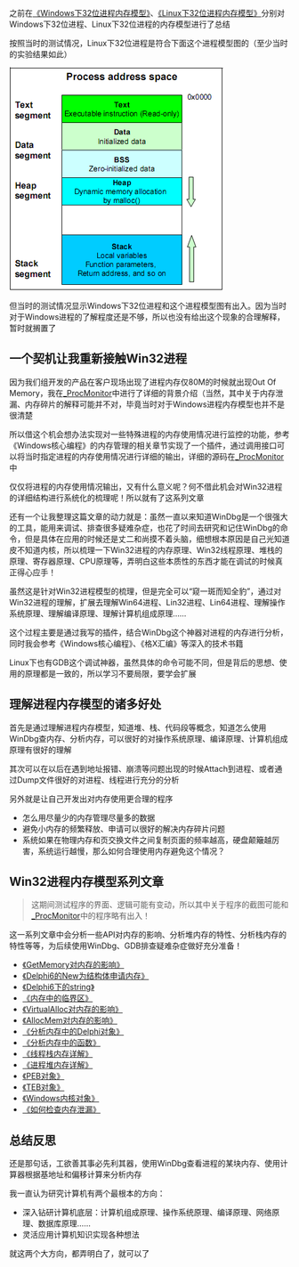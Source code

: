 之前在[《Windows下32位进程内存模型》](http://www.xumenger.com/01-windows-process-memory-20170101/)、[《Linux下32位进程内存模型》](http://www.xumenger.com/02-linux-process-memory-20170101/)分别对Windows下32位进程、Linux下32位进程的内存模型进行了总结

按照当时的测试情况，Linux下32位进程是符合下面这个进程模型图的（至少当时的实验结果如此）

![image](./image/01.png)

但当时的测试情况显示Windows下32位进程和这个进程模型图有出入。因为当时对于Windows进程的了解程度还是不够，所以也没有给出这个现象的合理解释，暂时就搁置了

## 一个契机让我重新接触Win32进程

因为我们组开发的产品在客户现场出现了进程内存仅80M的时候就出现Out Of Memory，我在[_ProcMonitor](https://github.com/HackerLaboratory/_Laboratory/tree/master/_Basic/_ProcMonitor)中进行了详细的背景介绍（当然，其中关于内存泄漏、内存碎片的解释可能并不对，毕竟当时对于Windows进程内存模型也并不是很清楚

所以借这个机会想办法实现对一些特殊进程的内存使用情况进行监控的功能，参考《Windows核心编程》的内存管理的相关章节实现了一个插件，通过调用接口可以将当时指定进程的内存使用情况进行详细的输出，详细的源码在[_ProcMonitor](https://github.com/HackerLaboratory/_Laboratory/tree/master/_Basic/_ProcMonitor)中

仅仅将进程的内存使用情况输出，又有什么意义呢？何不借此机会对Win32进程的详细结构进行系统化的梳理呢！所以就有了这系列文章

还有一个让我整理这篇文章的动力就是：虽然一直以来知道WinDbg是一个很强大的工具，能用来调试、排查很多疑难杂症，也花了时间去研究和记住WinDbg的命令，但是具体在应用的时候还是丈二和尚摸不着头脑，细想根本原因是自己光知道皮不知道内核，所以梳理一下Win32进程的内存原理、Win32线程原理、堆栈的原理、寄存器原理、CPU原理等，弄明白这些本质性的东西才能在调试的时候真正得心应手！

虽然这是针对Win32进程模型的梳理，但是完全可以“窥一斑而知全豹”，通过对Win32进程的理解，扩展去理解Win64进程、Lin32进程、Lin64进程、理解操作系统原理、理解编译原理、理解计算机组成原理……

这个过程主要是通过我写的插件，结合WinDbg这个神器对进程的内存进行分析，同时我会参考《Windows核心编程》、《格X汇编》等深入的技术书籍

Linux下也有GDB这个调试神器，虽然具体的命令可能不同，但是背后的思想、使用的原理都是一致的，所以学习不要局限，要学会扩展

## 理解进程内存模型的诸多好处

首先是通过理解进程内存模型，知道堆、栈、代码段等概念，知道怎么使用WinDbg查内存、分析内存，可以很好的对操作系统原理、编译原理、计算机组成原理有很好的理解

其次可以在以后在遇到地址报错、崩溃等问题出现的时候Attach到进程、或者通过Dump文件很好的对进程、线程进行充分的分析

另外就是让自己开发出对内存使用更合理的程序

* 怎么用尽量少的内存管理尽量多的数据
* 避免小内存的频繁释放、申请可以很好的解决内存碎片问题
* 系统如果在物理内存和页交换文件之间复制页面的频率越高，硬盘颠簸越厉害，系统运行越慢，那么如何合理使用内存避免这个情况？

## Win32进程内存模型系列文章

>这期间测试程序的界面、逻辑可能有变动，所以其中关于程序的截图可能和[_ProcMonitor](https://github.com/HackerLaboratory/_Laboratory/tree/master/_Basic/_ProcMonitor)中的程序略有出入！

这一系列文章中会分析一些API对内存的影响、分析堆内存的特性、分析栈内存的特性等等，为后续使用WinDbg、GDB排查疑难杂症做好充分准备！

* [《GetMemory对内存的影响》](https://github.com/HackerLaboratory/_Crack/blob/master/20170816~2017mmdd-win32-windbg-memory-detail/01-delphi-getmemory.md)
* [《Delphi6的New为结构体申请内存》](https://github.com/HackerLaboratory/_Crack/blob/master/20170816~2017mmdd-win32-windbg-memory-detail/02-delphi-record-new-and-string.md)
* [《Delphi6下的string》](https://github.com/HackerLaboratory/_Crack/blob/master/20170816~2017mmdd-win32-windbg-memory-detail/03-delphi-string.md)
* [《内存中的临界区》](https://github.com/HackerLaboratory/_Crack/blob/master/20170816~2017mmdd-win32-windbg-memory-detail/04-critical-section.md)
* [《VirtualAlloc对内存的影响》]()
* [《AllocMem对内存的影响》]()
* [《分析内存中的Delphi对象》]()
* [《分析内存中的函数》]()
* [《线程栈内存详解》]()
* [《进程堆内存详解》]()
* [《PEB对象》]()
* [《TEB对象》]()
* [《Windows内核对象》]()
* [《如何检查内存泄漏》]()

## 总结反思

还是那句话，工欲善其事必先利其器，使用WinDbg查看进程的某块内存、使用计算器根据基地址和偏移计算来分析内存

我一直认为研究计算机有两个最根本的方向：

* 深入钻研计算机底层：计算机组成原理、操作系统原理、编译原理、网络原理、数据库原理……
* 灵活应用计算机知识实现各种想法

就这两个大方向，都弄明白了，就可以了
